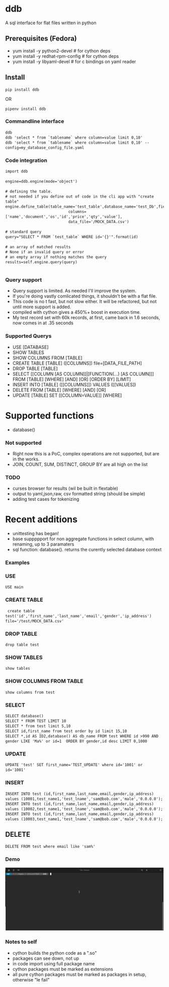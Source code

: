 # ddb
 A sql interface for flat files written in python


## Prerequisites (Fedora)
- yum install -y python2-devel       # for cython deps
- yum install -y redhat-rpm-config   # for cython deps
- yum install -y libyaml-devel       # for c bindings on yaml reader 

## Install
```
pip install ddb
```
OR
```
pipenv install ddb
```

### Commandline interface
```
ddb
ddb 'select * from `tablename` where column=value limit 0,10'
ddb 'select * from `tablename` where column=value limit 0,10' --config=my_database_config_file.yaml
```

### Code integration
```
import ddb

engine=ddb.engine(mode='object')

# defining the table.
# not needed if you define out of code in the cli app with "create table"
engine.define_table(table_name='test_table',database_name='test_Db',field_delimiter=',',
                            columns=['name','document','os','id','price','qty','value'],
                            data_file='/MOCK_DATA.csv')

# standard query
query="SELECT * FROM `test_table` WHERE id='{}'".format(id)

# an array of matched results
# None if an invalid query or error
# an empty array if nothing matches the query
results=self.engine.query(query)


```


### Query support

- Query support is limited. As needed I'll improve the system.
- If you're doing vastly comlicated things, it shouldn't be with a flat file.
- This code is no t fast, but not slow either. It will be refactored, but not until more support is added.
- compiled with cython gives a 450%+ boost in execution time. 
- My test record set with 60k records, at first, came back in 1.6 seconds, now comes in at .35 seconds


### Supported Querys
- USE [DATABASE]
- SHOW TABLES
- SHOW COLUMNS FROM [TABLE]
- CREATE TABLE [TABLE] ([COLUMNS]) file=[DATA_FILE_PATH]
- DROP TABLE [TABLE]
- SELECT [[COLUMN [AS COLUMN]]|[FUNCTION(...) [AS COLUMN]]] FROM [TABLE] [WHERE] [AND] [OR] [ORDER BY] [LIMIT]
- INSERT INTO [TABLE] ([[COLUMNS]]) VALUES ([[VALUES])
- DELETE FROM [TABLE] [WHERE] [AND] [OR]
- UPDATE [TABLE] SET [[COLUMN=VALUE]] [WHERE]

# Supported functions
- database()


### Not supported
- Right now this is a PoC, complex operations are not supported, but are in the works.
- JOIN, COUNT, SUM, DISTINCT, GROUP BY are all high on the list

### TODO
- curses browser for results (wil be built in flextable)
- output to yaml,json,raw, csv formatted string (should be simple)
- adding test cases for tokenizing

# Recent additions
- unittesting has began!
- base suppppport for non aggregate functions in select column, with renaming, up to 3 paramaters
- sql function: database(). returns the curently selected database context


### Examples

### USE
```
USE main
```

### CREATE TABLE
```
 create table test('id','first_name','last_name','email','gender','ip_address') file='/test/MOCK_DATA.csv'
```

### DROP TABLE
```
drop table test
```

### SHOW TABLES
```
show tables
```

### SHOW COLUMNS FROM TABLE
```
show columns from test
```

### SELECT
```
SELECT database()
SELECT * FROM TEST LIMIT 10
SELECT * from test limit 5,10
SELECT id,first_name from test order by id limit 15,10
SELECT *,id AS ID2,database() AS db_name FROM test WHERE id >990 AND gender LIKE 'Ma%' or id=1  ORDER BY gender,id desc LIMIT 0,1000
```

### UPDATE
```
UPDATE 'test' SET first_name='TEST_UPDATE' where id='1001' or id='1001'
```

### INSERT
```
INSERT INTO test (id,first_name,last_name,email,gender,ip_address) values (10001,test_name1,'test_lname','sam@bob.com','male','0.0.0.0');
INSERT INTO test (id,first_name,last_name,email,gender,ip_address) values (10002,test_name1,'test_lname','sam@bob.com','male','0.0.0.0');
INSERT INTO test (id,first_name,last_name,email,gender,ip_address) values (10003,test_name1,'test_lname','sam@bob.com','male','0.0.0.0');
```

## DELETE
```
DELETE FROM test where email like 'sam%'
```


### Demo
![Demo](https://raw.githubusercontent.com/chris17453/ddb/master/data/ddb-demo.gif)


### Notes to self
- cython builds the python code as a ".so"
- packages can see down, not up
- in code import using full package name
- cython packages must be marked as extensions
- all pure cython packages must be marked as packages in setup, otherwise "le fail"
